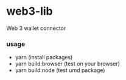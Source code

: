 # web3-lib
Web 3 wallet connector

### usage

- yarn (install packages)
- yarn build:browser (test on your browser)
- yarn build:node (test umd package)